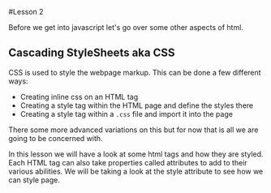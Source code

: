 #Lesson 2 

Before we get into javascript let's go over some other aspects of html. 

## Cascading StyleSheets aka CSS

CSS is used to style the webpage markup. This can be done a few different ways: 
- Creating inline css on an HTML tag
- Creating a style tag within the HTML page and define the styles there
- Creating a style tag within a `.css` file and import it into the page

There some more advanced variations on this but for now that is all we are going to be concerned with.

In this lesson we will have a look at some html tags and how they are styled. Each HTML tag can also take properties 
called attributes to add to their various abilities. We will be taking a look at the style attribute to see how we can 
style page.

    

